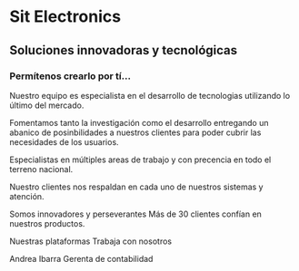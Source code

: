 # Sit Electronics
## Soluciones innovadoras y tecnológicas
### Permítenos crearlo por tí...
Nuestro equipo es especialista en el desarrollo de tecnologias utilizando lo último del mercado.

Fomentamos tanto la investigación como el desarrollo entregando un abanico de posinbilidades a nuestros clientes para poder cubrir las necesidades de los usuarios.

Especialistas en múltiples areas de trabajo y con precencia en todo el terreno nacional.

Nuestro clientes nos respaldan en cada uno de nuestros sistemas y atención.


Somos innovadores y perseverantes
Más de 30 clientes confían en nuestros productos.

Nuestras plataformas Trabaja con nosotros

Andrea Ibarra
Gerenta de contabilidad



